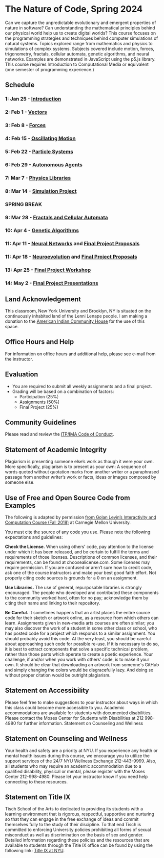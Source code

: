 # The Nature of Code, Spring 2024

Can we capture the unpredictable evolutionary and emergent properties of nature in software? Can understanding the mathematical principles behind our physical world help us to create digital worlds? This course focuses on the programming strategies and techniques behind computer simulations of natural systems. Topics explored range from mathematics and physics to simulations of complex systems. Subjects covered include motion, forces, trigonometry, fractals, cellular automata, genetic algorithms, and neural networks. Examples are demonstrated in JavaScript using the p5.js library. This course requires Introduction to Computational Media or equivalent (one semester of programming experience.)

## Schedule

### 1: Jan 25 - [Introduction](https://github.com/nature-of-code/noc-syllabus-s24/tree/main/module00-intro)

### 2: Feb 1 - [Vectors](https://github.com/nature-of-code/noc-syllabus-modules/tree/main/module01-vectors)

### 3: Feb 8 - [Forces](https://github.com/nature-of-code/noc-syllabus-modules/tree/main/module02-forces)

### 4: Feb 15 - [Oscillating Motion](https://github.com/nature-of-code/noc-syllabus-modules/tree/main/module03-osc)

### 5: Feb 22 - [Particle Systems](https://github.com/nature-of-code/noc-syllabus-modules/tree/main/module04-systems)

### 6: Feb 29 - [Autonomous Agents](https://github.com/nature-of-code/noc-syllabus-modules/tree/main/module05-agents)

### 7: Mar 7 - [Physics Libraries](https://github.com/nature-of-code/noc-syllabus-modules/tree/main/module06-softbody)

### 8: Mar 14 - [Simulation Project](https://github.com/nature-of-code/noc-syllabus-s24/tree/main/projects/simulation)

### SPRING BREAK

### 9: Mar 28 - [Fractals and Cellular Automata](https://github.com/nature-of-code/noc-syllabus-modules/tree/main/module07-fractals-ca)

### 10: Apr 4 - [Genetic Algorithms](https://github.com/nature-of-code/noc-syllabus-modules/tree/main/module08-ga)

### 11: Apr 11 - [Neural Networks](https://github.com/nature-of-code/noc-syllabus-modules/tree/main/module09-neuro) and [Final Project Proposals](projects/final)

### 11: Apr 18 - [Neuroevolution](https://github.com/nature-of-code/noc-syllabus-modules/tree/main/module09-neuro) and [Final Project Proposals](projects/final)

### 13: Apr 25 - [Final Project Workshop](https://github.com/nature-of-code/noc-syllabus-s24/tree/main/projects/final)

### 14: May 2 - [Final Project Presentations](https://github.com/nature-of-code/noc-syllabus-s24/tree/main/projects/final)

## Land Acknowledgement

This classroom, New York University and Brooklyn, NY is situated on the continuously inhabited land of the Lenni Lenape people. I am making a donation to the [American Indian Community House](https://aich.org/) for the use of this space.

## Office Hours and Help

For information on office hours and additional help, please see e-mail from the instructor.

## Evaluation

- You are required to submit all weekly assignments and a final project.
- Grading will be based on a combination of factors:
  - Participation (25%)
  - Assignments (50%)
  - Final Project (25%)

## Community Guidelines

Please read and review the [ITP/IMA Code of Conduct](https://github.com/ITPNYU/ITP-IMA-Code-of-Conduct/blob/main/README.md).

## Statement of Academic Integrity

Plagiarism is presenting someone else’s work as though it were your own. More specifically, plagiarism is to present as your own: A sequence of words quoted without quotation marks from another writer or a paraphrased passage from another writer’s work or facts, ideas or images composed by someone else.

## Use of Free and Open Source Code from Examples

The following is adapted by permission [from Golan Levin’s Interactivity and Computation Course (Fall 2018)](http://cmuems.com/2018/60212f/syllabus/academic-integrity/) at Carnegie Mellon University.

You must cite the source of any code you use. Please note the following expectations and guidelines:

**Check the License.** When using others' code, pay attention to the license under which it has been released, and be certain to fulfill the terms and requirements of those licenses. Descriptions of common licenses, and their requirements, can be found at choosealicense.com. Some licenses may require permission. If you are confused or aren’t sure how to credit code, ask one of the course instructors and make your best good faith effort. Not properly citing code sources is grounds for a 0 on an assignment.

**Use Libraries.** The use of general, repurposable libraries is strongly encouraged. The people who developed and contributed these components to the community worked hard, often for no pay; acknowledge them by citing their name and linking to their repository.

**Be Careful.** It sometimes happens that an artist places the entire source code for their sketch or artwork online, as a resource from which others can learn. Assignments given in new-media arts courses are often similar; you may also discover the work of a student in some other class or school, who has posted code for a project which responds to a similar assignment. You should probably avoid this code. At the very least, you should be careful about approaching such code for possible re-use. If it is necessary to do so, it is best to extract components that solve a specific technical problem, rather than those parts which operate to create a poetic experience. Your challenge, if and/or when you work with others' code, is to make it your own. It should be clear that downloading an artwork from someone's GitHub and simply changing the colors would be disgracefully lazy. And doing so without proper citation would be outright plagiarism.

## Statement on Accessibility

Please feel free to make suggestions to your instructor about ways in which this class could become more accessible to you. Academic accommodations are available for students with documented disabilities. Please contact the Moses Center for Students with Disabilities at 212 998-4980 for further information.
Statement on Counseling and Wellness

## Statement on Counseling and Wellness

Your health and safety are a priority at NYU. If you experience any health or mental health issues during this course, we encourage you to utilize the support services of the 24/7 NYU Wellness Exchange 212-443-9999. Also, all students who may require an academic accommodation due to a qualified disability, physical or mental, please register with the Moses Center 212-998-4980. Please let your instructor know if you need help connecting to these resources.

## Statement on Title IX

Tisch School of the Arts to dedicated to providing its students with a learning environment that is rigorous, respectful, supportive and nurturing so that they can engage in the free exchange of ideas and commit themselves fully to the study of their discipline. To that end Tisch is committed to enforcing University policies prohibiting all forms of sexual misconduct as well as discrimination on the basis of sex and gender. Detailed information regarding these policies and the resources that are available to students through the Title IX office can be found by using the following link: [Title IX at NYU](https://www.nyu.edu/about/policies-guidelines-compliance/equal-opportunity/title9.html).

